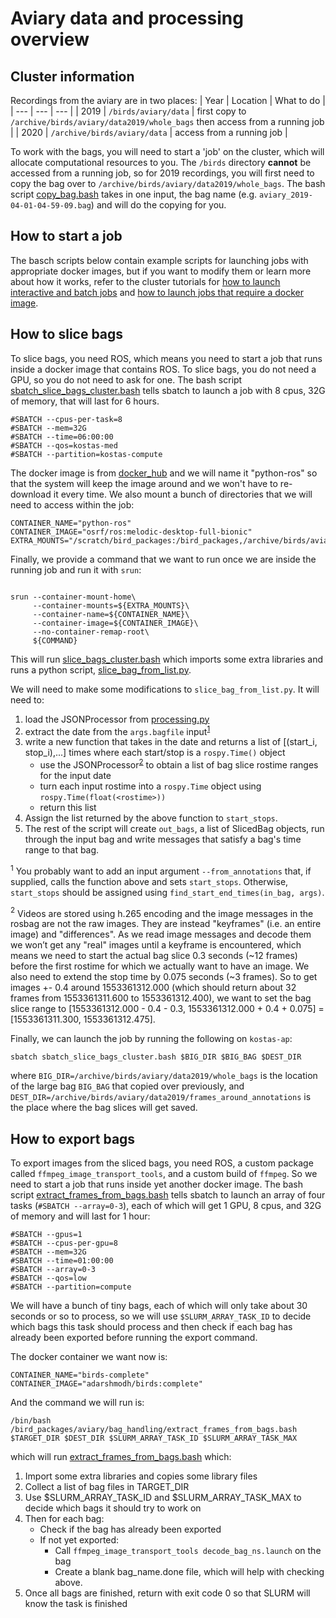 # Aviary data and processing overview

## Cluster information
Recordings from the aviary are in two places:
| Year | Location | What to do |
| --- | --- | --- |
| 2019 | ```/birds/aviary/data``` | first copy to ```/archive/birds/aviary/data2019/whole_bags``` then access from a running job |
| 2020 | ```/archive/birds/aviary/data``` | access from a running job |

To work with the bags, you will need to start a 'job' on the cluster, which will allocate computational resources to you. The ```/birds``` directory **cannot** be accessed from a running job, so for 2019 recordings, you will first need to copy the bag over to ```/archive/birds/aviary/data2019/whole_bags```. The bash script [copy_bag.bash](copy_bag.bash) takes in one input, the bag name (e.g. ```aviary_2019-04-01-04-59-09.bag```) and will do the copying for you.

## How to start a job
The basch scripts below contain example scripts for launching jobs with appropriate docker images, but if you want to modify them or learn more about how it works, refer to the cluster tutorials for [how to launch interactive and batch jobs](https://github.com/daniilidis-group/cluster_tutorials/tree/master/slurm_intro) and [how to launch jobs that require a docker image](https://github.com/daniilidis-group/cluster_tutorials/tree/master/pyxis).

## How to slice bags
To slice bags, you need ROS, which means you need to start a job that runs inside a docker image that contains ROS. To slice bags, you do not need a GPU, so you do not need to ask for one. The bash script [sbatch_slice_bags_cluster.bash](sbatch_slice_bags_cluster.bash) tells sbatch to launch a job with 8 cpus, 32G of memory, that will last for 6 hours.
```
#SBATCH --cpus-per-task=8
#SBATCH --mem=32G
#SBATCH --time=06:00:00
#SBATCH --qos=kostas-med
#SBATCH --partition=kostas-compute
```

The docker image is from [docker_hub](https://hub.docker.com/r/osrf/ros/tags?page=1&name=melodic-desktop-full-bionic) and we will name it "python-ros" so that the system will keep the image around and we won't have to re-download it every time.  We also mount a bunch of directories that we will need to access within the job:
```
CONTAINER_NAME="python-ros"
CONTAINER_IMAGE="osrf/ros:melodic-desktop-full-bionic"
EXTRA_MOUNTS="/scratch/bird_packages:/bird_packages,/archive/birds/aviary:/archive/birds/aviary,/archive/$USER:/archive/$USER,/scratch/$USER:/scratch/$USER"
```

Finally, we provide a command that we want to run once we are inside the running job and run it with ```srun```:
```COMMAND="/bin/bash /bird_packages/aviary/bag_handling/slice_bags_cluster.bash $BAG_DIR $BIG_BAG $DEST_DIR"

srun --container-mount-home\
     --container-mounts=${EXTRA_MOUNTS}\
     --container-name=${CONTAINER_NAME}\
     --container-image=${CONTAINER_IMAGE}\
     --no-container-remap-root\
     ${COMMAND}
```

This will run [slice_bags_cluster.bash](slice_bags_cluster.bash) which imports some extra libraries and runs a python script, [slice_bag_from_list.py](slice_bag_from_list.py).

We will need to make some modifications to ```slice_bag_from_list.py```. It will need to:
1. load the JSONProcessor from [processing.py](processing.py)
1. extract the date from the ```args.bagfile``` input<sup>[1](#foot1)</sup>
1. write a new function that takes in the date and returns a list of [(start_i, stop_i),...] times where each start/stop is a ```rospy.Time()``` object
     - use the JSONProcessor<sup>[2](#foot2)</sup> to obtain a list of bag slice rostime ranges for the input date
     - turn each input rostime into a ```rospy.Time``` object using ```rospy.Time(float(<rostime>))```
     - return this list
1. Assign the list returned by the above function to ```start_stops```.
  1. The rest of the script will create ```out_bags```, a list of SlicedBag objects, run through the input bag and write messages that satisfy a bag's time range to that bag.

<a name="foot1"><sup>1</sup></a> You probably want to add an input argument ```--from_annotations``` that, if supplied, calls the function above and sets ```start_stops```. Otherwise, ```start_stops``` should be assigned using ```find_start_end_times(in_bag, args)```.

<a name="foot2"><sup>2</sup></a> Videos are stored using h.265 encoding and the image messages in the rosbag are not the raw images.  They are instead "keyframes" (i.e. an entire image) and "differences". As we read image messages and decode them we won’t get any "real" images until a keyframe is encountered, which means we need to start the actual bag slice 0.3 seconds (~12 frames) before the first rostime for which we actually want to have an image. We also need to extend the stop time by 0.075 seconds (~3 frames). So to get images +- 0.4 around 1553361312.000 (which should return about 32 frames from 1553361311.600 to 1553361312.400), we want to set the bag slice range to [1553361312.000 - 0.4 - 0.3, 1553361312.000 + 0.4 + 0.075] = [1553361311.300, 1553361312.475].

Finally, we can launch the job by running the following on ```kostas-ap```:
```
sbatch sbatch_slice_bags_cluster.bash $BIG_DIR $BIG_BAG $DEST_DIR
```
where ```BIG_DIR=/archive/birds/aviary/data2019/whole_bags``` is the location of the large bag ```BIG_BAG``` that copied over previously, and ```DEST_DIR=/archive/birds/aviary/data2019/frames_around_annotations``` is the place where the bag slices will get saved.

## How to export bags
To export images from the sliced bags, you need ROS, a custom package called ```ffmpeg_image_transport_tools```, and a custom build of ```ffmpeg```. So we need to start a job that runs inside yet another docker image. The bash script [extract_frames_from_bags.bash](extract_frames_from_bags.bash) tells sbatch to launch an array of four tasks (```#SBATCH --array=0-3```), each of which will get 1 GPU, 8 cpus, and 32G of memory and will last for 1 hour:
```
#SBATCH --gpus=1
#SBATCH --cpus-per-gpu=8
#SBATCH --mem=32G
#SBATCH --time=01:00:00
#SBATCH --array=0-3
#SBATCH --qos=low
#SBATCH --partition=compute
```
We will have a bunch of tiny bags, each of which will only take about 30 seconds or so to process, so we will use ```$SLURM_ARRAY_TASK_ID``` to decide which bags this task should process and then check if each bag has already been exported before running the export command.

The docker container we want now is:
```
CONTAINER_NAME="birds-complete"
CONTAINER_IMAGE="adarshmodh/birds:complete"
```

And the command we will run is:
```
/bin/bash /bird_packages/aviary/bag_handling/extract_frames_from_bags.bash $TARGET_DIR $DEST_DIR $SLURM_ARRAY_TASK_ID $SLURM_ARRAY_TASK_MAX
```
which will run [extract_frames_from_bags.bash](extract_frames_from_bags.bash) which:
1. Import some extra libraries and copies some library files
1. Collect a list of bag files in TARGET_DIR
1. Use $SLURM_ARRAY_TASK_ID and $SLURM_ARRAY_TASK_MAX to decide which bags it should try to work on
1. Then for each bag:
     - Check if the bag has already been exported
     - If not yet exported:
          - Call ```ffmpeg_image_transport_tools decode_bag_ns.launch``` on the bag
          - Create a blank bag_name.done file, which will help with checking above.
1. Once all bags are finished, return with exit code 0 so that SLURM will know the task is finished
